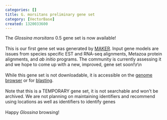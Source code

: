 ```yaml
---
categories: []
title: G. morsitans preliminary gene set
category: [VectorBase]
created: 1320033600
---
```

The <i>Glossina morsitans</i> 0.5 gene set is now available!
<br><br>
This is our first gene set was generated by <a href="http://www.yandell-lab.org/software/maker.html">MAKER</a>. Input gene models are issues from species specific EST and RNA-seq alignments, Metazoa protein alignments, and <i>ab initio</i> programs. The community is currently assessing it and we hope to come up with a new, improved, gene set soon!\r\n<br><br>
While this gene set is not downloadable, it is accessible on the <a href="/organisms/glossina-morsitans">genome browser</a> or for <a href="/blast">blasting</a>.
<br><br>
Note that this is a TEMPORARY gene set, it is not searchable and won't be archived. We are not planning on maintaining identifiers and recommend using locations as well as identifiers to identify genes
<br><br>
Happy  <i>Glossina</i> browsing!
